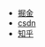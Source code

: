 - [掘金](https://juejin.im/post/5a7ef7ce5188257a856f38b0)
- [csdn](http://blog.csdn.net/u012229321/article/details/79306074)
- [知乎](https://zhuanlan.zhihu.com/p/33750590)